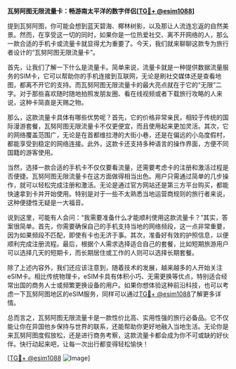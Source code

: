 **瓦努阿图无限流量卡：畅游南太平洋的数字伴侣[[TG💪+ @esim1088](https://t.me/s/esim1088)]**

提到瓦努阿图，你可能会想到蓝天碧海、椰林树影，以及那让人流连忘返的自然美景。然而，在享受这一切的同时，如果你是一位热爱社交、离不开网络的人，那么一款合适的手机卡或流量卡就显得尤为重要了。今天，我们就来聊聊这款专为旅行者设计的“瓦努阿图无限流量卡”。

首先，让我们了解一下什么是流量卡。简单来说，流量卡就是一种提供数据流量服务的SIM卡，它可以帮助你的手机连接到互联网，无论是刷社交媒体还是查看地图，都离不开它的支持。而瓦努阿图无限流量卡的最大亮点就在于它的“无限”二字。对于那些喜欢随时随地拍照发朋友圈、看在线视频或者下载旅行攻略的人来说，这种卡简直是天赐之物。

那么，这款流量卡具体有哪些优势呢？首先，它的价格非常亲民，相较于传统的国际漫游套餐，瓦努阿图无限流量卡不仅更便宜，而且使用起来更加灵活。其次，它的网络覆盖范围广，无论是在首都维拉港的大街小巷，还是在偏远的小岛度假村，都能享受到稳定的网络连接。此外，这款卡还支持多种语言的操作界面，方便不同国籍的游客使用。

当然，选择一款合适的手机卡不仅仅要看流量，还需要考虑卡的注册和激活过程是否便捷。瓦努阿图无限流量卡在这方面做得相当出色。用户只需通过简单的几步操作，就可以轻松完成注册和激活。无论是通过官方网站还是第三方平台购买，都能快速拿到卡并开始使用。特别是对于一些不太熟悉当地运营商规则的旅行者来说，这种便捷性无疑是一大福音。

说到这里，可能有人会问：“我需要准备什么才能顺利使用这款流量卡？”其实，答案很简单。首先，你需要确保自己的手机支持当地的网络频段，这一点非常重要，因为如果频段不匹配，即使有卡也无济于事。其次，准备好有效的护照信息，以便顺利完成注册流程。最后，根据个人需求选择适合自己的套餐，比如短期旅游用户可以选择几天的短期卡，而长期居住或工作的人则可以选择长期套餐。

除了上述内容外，我们还应该注意到，随着技术的发展，越来越多的人开始关注eSIM卡。相比传统物理卡，eSIM卡具有体积小巧、无需更换等优点，特别适合经常出国的商务人士或频繁更换设备的用户。如果你想体验这种前沿科技，也可以考虑一下瓦努阿图地区的eSIM服务，同样可以通过[TG💪+ @esim1088](https://t.me/s/esim1088)了解更多详情。

总而言之，瓦努阿图无限流量卡是一款性价比高、实用性强的旅行必备品。它不仅能让你在异国他乡保持与世界的联系，还能帮助你更好地融入当地生活。无论你是来瓦努阿图度假放松，还是进行商务考察，这款流量卡都会成为你不可或缺的好伙伴。快行动起来吧，让每一次出行都变得轻松愉快！

[[TG💪+ @esim1088](https://t.me/s/esim1088) ![Image](https://i.postimg.cc/4NQfJmqS/Snipaste-2025-05-13-00-14-12.png)]